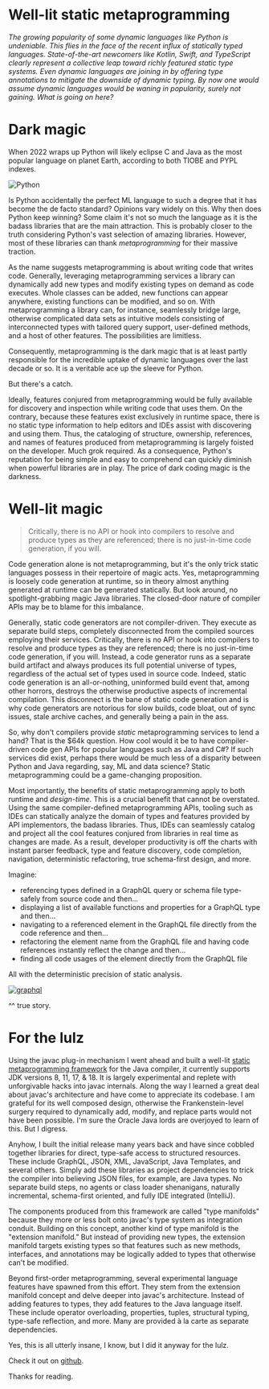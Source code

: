 # Well-lit static metaprogramming 

_The growing popularity of some dynamic languages like Python is undeniable. This flies in the face of the recent influx
of statically typed languages. State-of-the-art newcomers like Kotlin, Swift, and TypeScript clearly represent a
collective leap toward richly featured static type systems. Even dynamic languages are joining in by offering type
annotations to mitigate the downside of dynamic typing. By now one would assume dynamic languages would be waning in
popularity, surely not gaining. What is going on here?_

# Dark magic

When 2022 wraps up Python will likely eclipse C and Java as the most popular language on planet Earth, according to both
TIOBE and PYPL indexes.

![Python](http://manifold.systems/images/python.png)

Is Python accidentally the perfect ML language to such a degree that it has become the de facto standard? Opinions vary widely on this.
Why then does Python keep winning? Some claim it's not so much the language as it is the badass libraries that are the
main attraction. This is probably closer to the truth considering Python's vast selection of amazing libraries.
However, most of these libraries can thank _metaprogramming_ for their massive traction.

As the name suggests metaprogramming is about writing code that writes code. Generally, leveraging metaprogramming
services a library can dynamically add new types and modify existing types on demand as code executes. Whole
classes can be added, new functions can appear anywhere, existing functions can be modified, and so on. With
metaprogramming a library can, for instance, seamlessly bridge large, otherwise complicated data sets as intuitive
models consisting of interconnected types with tailored query support, user-defined methods, and a host of other
features. The possibilities are limitless.

Consequently, metaprogramming is the dark magic that is at least partly responsible for the incredible uptake of dynamic
languages over the last decade or so. It is a veritable ace up the sleeve for Python.

But there's a catch.

Ideally, features conjured from metaprogramming would be fully available for discovery and
inspection while writing code that uses them. On the contrary, because these features exist exclusively in runtime space, there is no static
type information to help editors and IDEs assist with discovering and using them. Thus, the cataloging of structure,
ownership, references, and names of features produced from metaprogramming is largely foisted on the developer. Much
grok required. As a consequence, Python's reputation for being simple and easy to comprehend can quickly diminish when
powerful libraries are in play. The price of dark coding magic is the darkness.


# Well-lit magic

>Critically, there is no API or hook into compilers to resolve and produce types as they are referenced; there is no
> just-in-time code generation, if you will.

Code generation alone is not metaprogramming, but it's the only trick static languages possess in their repertoire of magic acts.
Yes, metaprogramming is loosely code generation at runtime, so in theory almost anything generated at runtime can be
generated statically. But look around, no spotlight-grabbing magic Java libraries. The closed-door nature of compiler
APIs may be to blame for this imbalance.

Generally, static code generators are not compiler-driven. They execute as separate build
steps, completely disconnected from the compiled sources employing their services. Critically, there is no API or
hook into compilers to resolve and produce types as they are referenced; there is no just-in-time code generation, if you will.
Instead, a code generator runs as a separate build artifact and always produces its full potential universe of types, regardless of the actual set of
types used in source code. Indeed, static code generation is an all-or-nothing, uninformed build event that, among other
horrors, destroys the otherwise productive aspects of incremental compilation. This disconnect is the bane of static
code generation and is why code generators are notorious for slow builds, code bloat, out of sync issues, stale archive
caches, and generally being a pain in the ass.

So, why don't compilers provide _static_ metaprogramming services to lend a hand? That is the $64k question. How cool
would it be to have compiler-driven code gen APIs for popular languages such as Java and C#? If such services did
exist, perhaps there would be much less of a disparity between Python and Java regarding, say, ML and data science?
Static metaprogramming could be a game-changing proposition.

Most importantly, the benefits of static metaprogramming apply to both runtime and _design-time_. This is a crucial benefit
that cannot be overstated. Using the same compiler-defined metaprogramming APIs, tooling such as IDEs can statically
analyze the domain of types and features provided by API implementors, the badass libraries. Thus, IDEs can
seamlessly catalog and project all the cool features conjured from libraries in real time as changes are made. As a
result, developer productivity is off the charts with instant parser feedback, type and feature discovery, code
completion, navigation, deterministic refactoring, true schema-first design, and more.

Imagine:
- referencing types defined in a GraphQL query or schema file type-safely from source code and then...
- displaying a list of available functions and properties for a GraphQL type and then...  
- navigating to a referenced element in the GraphQL file directly from the code reference and then...
- refactoring the element name from the GraphQL file and having code references instantly reflect the change and then...
- finding all code usages of the element directly from the GraphQL file

All with the deterministic precision of static analysis.

[![graphql](http://manifold.systems/images/graphql_slide_1.png)](http://manifold.systems/images/graphql.mp4)
    
^^ true story.

# For the lulz

Using the javac plug-in mechanism I went ahead and built a well-lit [static metaprogramming framework](https://github.com/manifold-systems/manifold)
for the Java compiler, it currently supports JDK versions 8, 11, 17, & 18. It is largely experimental and replete with
unforgivable hacks into javac internals. Along the way I learned a great deal about javac's architecture and have come
to appreciate its codebase. I am grateful for its well composed design, otherwise the Frankenstein-level surgery
required to dynamically add, modify, and replace parts would not have been possible. I'm sure the Oracle Java lords are
overjoyed to learn of this. But I digress.

Anyhow, I built the initial release many years back and have since cobbled together libraries for direct, type-safe access to structured
resources. These include GraphQL, JSON, XML, JavaScript, Java Templates, and several others. Simply add these libraries
as project dependencies to trick the compiler into believing JSON files, for example, are Java types. No separate build steps, no
agents or class loader shenanigans, naturally incremental, schema-first oriented, and fully IDE integrated (IntelliJ).

The components produced from this framework are called "type manifolds" because they more or less bolt onto javac's type system
as integration conduit. Building on this concept, another kind of type manifold is the "extension manifold." But instead
of providing new types, the extension manifold targets existing types so that features such as new methods, interfaces, and annotations may
be logically added to types that otherwise can't be modified.

Beyond first-order metaprogramming, several experimental language features have spawned from this effort. They stem
from the extension manifold concept and delve deeper into javac's architecture. Instead of adding features to types,
they add features to the Java language itself. These include operator overloading, properties, tuples, structural
typing, type-safe reflection, and more. Many are provided à la carte as separate dependencies.

Yes, this is all utterly insane, I know, but I did it anyway for the lulz.

Check it out on [github](https://github.com/manifold-systems/manifold).

Thanks for reading.
